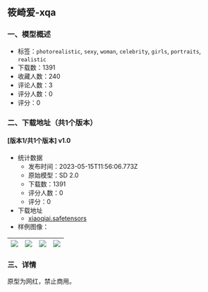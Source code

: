 ## 筱崎爱-xqa
### 一、模型概述

- 标签：`photorealistic`, `sexy`, `woman`, `celebrity`, `girls`, `portraits`, `realistic`
- 下载数：1391
- 收藏人数：240
- 评论人数：3
- 评分人数：0
- 评分：0

### 二、下载地址（共1个版本）

#### [版本1/共1个版本] v1.0

- 统计数据
  - 发布时间：2023-05-15T11:56:06.773Z
  - 原始模型：SD 2.0
  - 下载数：1391
  - 评分人数：0
  - 评分：0
- 下载地址
  - [xiaoqiai.safetensors](https://civitai.com/api/download/models/71297)
- 样例图像：

| <img src="https://image.civitai.com/xG1nkqKTMzGDvpLrqFT7WA/59cea954-9696-4038-85c4-a26790e613d1/width=450/796382.jpeg" /> | <img src="https://image.civitai.com/xG1nkqKTMzGDvpLrqFT7WA/7086d3c0-9280-45fc-931f-682b9afb27cd/width=450/796384.jpeg" /> | <img src="https://image.civitai.com/xG1nkqKTMzGDvpLrqFT7WA/503cd22c-5c74-4625-8913-e3aa16058bcb/width=450/796381.jpeg" /> | <img src="https://image.civitai.com/xG1nkqKTMzGDvpLrqFT7WA/903786d9-7934-4b8f-abfa-20ca5d4d5eff/width=450/796383.jpeg" /> |
| ---- | ---- | ---- | ---- |


### 三、详情
<p>原型为网红，禁止商用。</p>